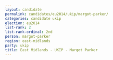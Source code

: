 ```yaml
---
layout: candidate
permalink: candidates/eu2014/ukip/margot-parker/
categories: candidate ukip
election: eu2014
list-rank: 2
list-rank-ordinal: 2nd
person: margot-parker
region: east-midlands
party: ukip
title: East Midlands - UKIP - Margot Parker
---
```

